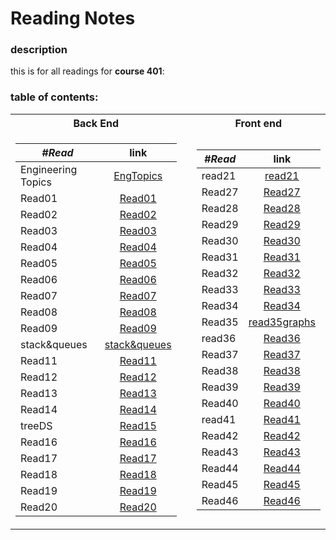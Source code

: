 # Reading Notes
### description
this is for all readings for **course 401**: <br />
### table of contents: <br />
<table>
<tr><th>Back End </th><th></th><th>Front end</th>
<tr><td>


|  ***#Read*** |      link      |
|----------|:-------------:|
| Engineering Topics | [EngTopics](https://yousef-401-advanced-javascript.github.io/reading-notes401/EngTopics)|
| Read01 | [Read01](https://yousef-401-advanced-javascript.github.io/reading-notes401/read01) |
| Read02 | [Read02](https://yousef-401-advanced-javascript.github.io/reading-notes401/read02) |
| Read03 | [Read03](https://yousef-401-advanced-javascript.github.io/reading-notes401/read03) |
| Read04 | [Read04](https://yousef-401-advanced-javascript.github.io/reading-notes401/read04) |
| Read05 | [Read05](https://yousef-401-advanced-javascript.github.io/reading-notes401/read05Linkedlist) |
| Read06 | [Read06](https://yousef-401-advanced-javascript.github.io/reading-notes401/read06) |
| Read07 | [Read07](https://yousef-401-advanced-javascript.github.io/reading-notes401/read07) |
| Read08 | [Read08](https://yousef-401-advanced-javascript.github.io/reading-notes401/read08) |
| Read09 | [Read09](https://yousef-401-advanced-javascript.github.io/reading-notes401/read09) |
| stack&queues | [stack&queues](https://yousef-401-advanced-javascript.github.io/reading-notes401/stack&queues) |
| Read11 | [Read11](https://yousef-401-advanced-javascript.github.io/reading-notes401/read11) |
| Read12 | [Read12](https://yousef-401-advanced-javascript.github.io/reading-notes401/read12) |
| Read13 | [Read13](https://yousef-401-advanced-javascript.github.io/reading-notes401/read13) |
| Read14 | [Read14](https://yousef-401-advanced-javascript.github.io/reading-notes401/read14) |
| treeDS | [Read15](https://yousef-401-advanced-javascript.github.io/reading-notes401/treeDS) |
| Read16 | [Read16](https://yousef-401-advanced-javascript.github.io/reading-notes401/read16) |
| Read17 | [Read17](https://yousef-401-advanced-javascript.github.io/reading-notes401/read17) |
| Read18 | [Read18](https://yousef-401-advanced-javascript.github.io/reading-notes401/read18) |
| Read19 | [Read19](https://yousef-401-advanced-javascript.github.io/reading-notes401/read19) |
| Read20 | [Read20](https://yousef-401-advanced-javascript.github.io/reading-notes401/tree20) |

</td><td></td><td>

|  ***#Read*** |      link      |
|----------|:-------------:|
| read21 | [read21](https://yousef-401-advanced-javascript.github.io/reading-notes401/read21)|
| Read27 | [Read27](https://yousef-401-advanced-javascript.github.io/reading-notes401/read27) |
| Read28 | [Read28](https://yousef-401-advanced-javascript.github.io/reading-notes401/read28) |
| Read29 | [Read29](https://yousef-401-advanced-javascript.github.io/reading-notes401/read29) |
| Read30 | [Read30](https://yousef-401-advanced-javascript.github.io/reading-notes401/read30HashTable) |
| Read31 | [Read31](https://yousef-401-advanced-javascript.github.io/reading-notes401/read31) |
| Read32 | [Read32](https://yousef-401-advanced-javascript.github.io/reading-notes401/read32) |
| Read33 | [Read33](https://yousef-401-advanced-javascript.github.io/reading-notes401/read33) |
| Read34 | [Read34](https://yousef-401-advanced-javascript.github.io/reading-notes401/read34) |
| Read35 | [read35graphs](https://yousef-401-advanced-javascript.github.io/reading-notes401/read35graphs) |
| read36 | [Read36](https://yousef-401-advanced-javascript.github.io/reading-notes401/read36) |
| Read37 | [Read37](https://yousef-401-advanced-javascript.github.io/reading-notes401/read37) |
| Read38 | [Read38](https://yousef-401-advanced-javascript.github.io/reading-notes401/read38) |
| Read39 | [Read39](https://yousef-401-advanced-javascript.github.io/reading-notes401/read39) |
| Read40 | [Read40](https://yousef-401-advanced-javascript.github.io/reading-notes401/read40) |
| read41 | [Read41](https://yousef-401-advanced-javascript.github.io/reading-notes401/tree41) |
| Read42 | [Read42](https://yousef-401-advanced-javascript.github.io/reading-notes401/read42) |
| Read43 | [Read43](https://yousef-401-advanced-javascript.github.io/reading-notes401/read43) |
| Read44 | [Read44](https://yousef-401-advanced-javascript.github.io/reading-notes401/read44) |
| Read45 | [Read45](https://yousef-401-advanced-javascript.github.io/reading-notes401/read45) |
| Read46 | [Read46](https://yousef-401-advanced-javascript.github.io/reading-notes401/tree46) |

</td></tr> </table>